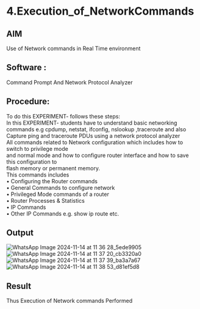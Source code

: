 # 4.Execution_of_NetworkCommands
## AIM 
Use of Network commands in Real Time environment
## Software : 
Command Prompt And Network Protocol Analyzer
## Procedure: 
To do this EXPERIMENT- follows these steps:
<BR>
In this EXPERIMENT- students have to understand basic networking commands e.g cpdump, netstat, ifconfig, nslookup ,traceroute and also Capture ping and traceroute PDUs using a network protocol analyzer 
<BR>
All commands related to Network configuration which includes how to switch to privilege mode
<BR>
and normal mode and how to configure router interface and how to save this configuration to
<BR>
flash memory or permanent memory.
<BR>
This commands includes
<BR>
• Configuring the Router commands
<BR>
• General Commands to configure network
<BR>
• Privileged Mode commands of a router 
<BR>
• Router Processes & Statistics
<BR>
• IP Commands
<BR>
• Other IP Commands e.g. show ip route etc.
<BR>

## Output
![WhatsApp Image 2024-11-14 at 11 36 28_5ede9905](https://github.com/user-attachments/assets/fb840b7c-cc23-4eeb-aef6-560dc7f84ec8)
<br>
![WhatsApp Image 2024-11-14 at 11 37 20_cb3320a0](https://github.com/user-attachments/assets/28751317-4d23-4ff7-9afc-7f30637653dc)
<br>
![WhatsApp Image 2024-11-14 at 11 37 39_ba3a7a67](https://github.com/user-attachments/assets/f61dce30-a5f1-402a-84a0-a229ba457cbf)
<br>
![WhatsApp Image 2024-11-14 at 11 38 53_d81ef5d8](https://github.com/user-attachments/assets/afc0b853-ff82-4d83-9d08-563dcc00c88d)
<br>

## Result
Thus Execution of Network commands Performed 
